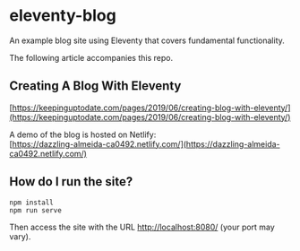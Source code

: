 # eleventy-blog
An example blog site using Eleventy that covers fundamental functionality.

The following article accompanies this repo.

## Creating A Blog With Eleventy
[https://keepinguptodate.com/pages/2019/06/creating-blog-with-eleventy/](https://keepinguptodate.com/pages/2019/06/creating-blog-with-eleventy/)

A demo of the blog is hosted on Netlify:  
[https://dazzling-almeida-ca0492.netlify.com/](https://dazzling-almeida-ca0492.netlify.com/)

## How do I run the site?
```
npm install
npm run serve
```

Then access the site with the URL [http://localhost:8080/](http://localhost:8080/) (your port may vary).